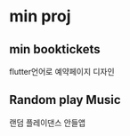 # min proj

<h2>min booktickets</h2>
<p>flutter언어로 예약페이지 디자인</p>

<h2>Random play Music</h2>
<p>랜덤 플레이댄스 안들앱</p>

<h2>
  
</h2>
